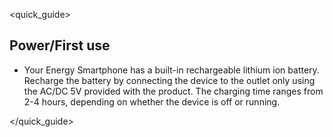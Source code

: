<quick_guide> 
## Power/First use

* Your Energy Smartphone has a built-in rechargeable lithium ion battery. Recharge the battery by connecting the device to the outlet only using the AC/DC 5V provided with the product. The charging time ranges from 2-4 hours, depending on whether the device is off or running.

</quick_guide>

